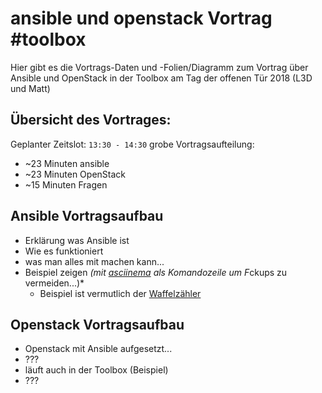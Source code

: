  ansible und openstack Vortrag #toolbox
==================================

Hier gibt es die Vortrags-Daten und -Folien/Diagramm zum Vortrag über Ansible und OpenStack in der Toolbox am Tag der offenen Tür 2018 (L3D und Matt)


 Übersicht des Vortrages:
--------------------------
Geplanter Zeitslot: ``13:30 - 14:30``
grobe Vortragsaufteilung:
  + ~23 Minuten ansible
  + ~23 Minuten OpenStack
  + ~15 Minuten Fragen

 Ansible Vortragsaufbau
-------------------------
 + Erklärung was Ansible ist
 + Wie es funktioniert
 + was man alles mit machen kann...
 + Beispiel zeigen *(mit [asciinema](https://asciinema.org/) als Komandozeile um F*ckups zu vermeiden...)*
   + Beispiel ist vermutlich der [Waffelzähler](https://github.com/ToolboxBodensee/ansible-waffelzaehler)
   
   
 Openstack Vortragsaufbau
-------------------------
 + Openstack mit Ansible aufgesetzt...
 + ???
 + läuft auch in der Toolbox (Beispiel)
 + ???
